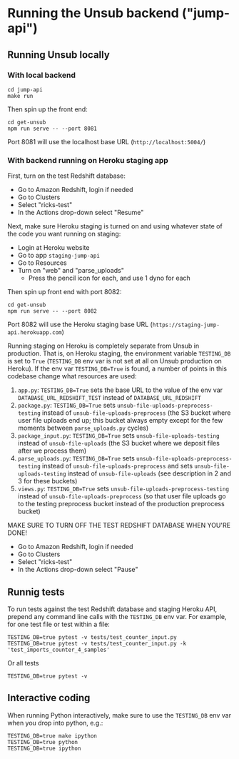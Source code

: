 # Running the Unsub backend ("jump-api")

## Running Unsub locally

### With local backend

```
cd jump-api
make run
```

Then spin up the front end:

```
cd get-unsub
npm run serve -- --port 8081
```

Port 8081 will use the localhost base URL (`http://localhost:5004/`)


### With backend running on Heroku staging app

First, turn on the test Redshift database:

- Go to Amazon Redshift, login if needed
- Go to Clusters
- Select "ricks-test"
- In the Actions drop-down select "Resume"

Next, make sure Heroku staging is turned on and using whatever state of the code you want running on staging:

- Login at Heroku website
- Go to app `staging-jump-api`
- Go to Resources
- Turn on "web" and "parse_uploads"
	- Press the pencil icon for each, and use 1 dyno for each

Then spin up front end with port 8082:

```
cd get-unsub
npm run serve -- --port 8082
```

Port 8082 will use the Heroku staging base URL (`https://staging-jump-api.herokuapp.com`)

Running staging on Heroku is completely separate from Unsub in production. That is, on Heroku staging, the environment variable `TESTING_DB` is set to `True` (`TESTING_DB` env var is not set at all on Unsub production on Heroku). If the env var `TESTING_DB=True` is found, a number of points in this codebase change what resources are used:

1. `app.py`: `TESTING_DB=True` sets the base URL to the value of the env var `DATABASE_URL_REDSHIFT_TEST` instead of `DATABASE_URL_REDSHIFT`
2. `package.py`: `TESTING_DB=True` sets `unsub-file-uploads-preprocess-testing` instead of `unsub-file-uploads-preprocess` (the S3 bucket where user file uploads end up; this bucket always empty except for the few moments between `parse_uploads.py` cycles)
3. `package_input.py`: `TESTING_DB=True` sets `unsub-file-uploads-testing` instead of `unsub-file-uploads` (the S3 bucket where we deposit files after we process them)
4. `parse_uploads.py`: `TESTING_DB=True` sets `unsub-file-uploads-preprocess-testing` instead of `unsub-file-uploads-preprocess` and sets `unsub-file-uploads-testing` instead of `unsub-file-uploads` (see description in 2 and 3 for these buckets)
5. `views.py`: `TESTING_DB=True` sets `unsub-file-uploads-preprocess-testing` instead of `unsub-file-uploads-preprocess` (so that user file uploads go to the testing preprocess bucket instead of the production preprocess bucket)


MAKE SURE TO TURN OFF THE TEST REDSHIFT DATABASE WHEN YOU'RE DONE!

- Go to Amazon Redshift, login if needed
- Go to Clusters
- Select "ricks-test"
- In the Actions drop-down select "Pause"

## Runnig tests

To run tests against the test Redshift database and staging Heroku API, prepend any command line calls with the `TESTING_DB` env var. For example, for one test file or test within a file:

```
TESTING_DB=true pytest -v tests/test_counter_input.py
TESTING_DB=true pytest -v tests/test_counter_input.py -k 'test_imports_counter_4_samples'
```

Or all tests

```
TESTING_DB=true pytest -v
```

## Interactive coding

When running Python interactively, make sure to use the `TESTING_DB` env var when you drop into python, e.g.:

```python3
TESTING_DB=true make ipython
TESTING_DB=true python
TESTING_DB=true ipython
```
